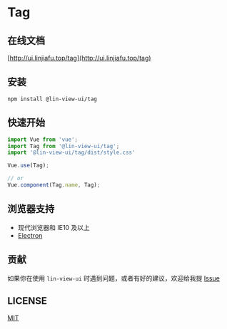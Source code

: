 # Tag


## 在线文档

[http://ui.linjiafu.top/tag](http://ui.linjiafu.top/tag)


## 安装

```
npm install @lin-view-ui/tag
```

## 快速开始

```javascript
import Vue from 'vue';
import Tag from '@lin-view-ui/tag';
import '@lin-view-ui/tag/dist/style.css'

Vue.use(Tag);

// or
Vue.component(Tag.name, Tag);
```

## 浏览器支持

- 现代浏览器和 IE10 及以上
- [Electron](http://electron.atom.io/)

## 贡献

如果你在使用 `lin-view-ui` 时遇到问题，或者有好的建议，欢迎给我提 [Issue](https://github.com/c10342/lin-view-ui/issues)

## LICENSE

[MIT](https://github.com/c10342/lin-view-ui/blob/master/LICENSE)
